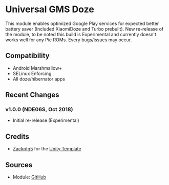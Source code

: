# Universal GMS Doze
This module enables optimized Google Play services for expected better battery saver (Included XiaomiDoze and Turbo prebuilt). New re-release of the module, to be noted this build is Experimental and currently doesn't works well for any Pie ROMs. Every bugs/issues may occur.

## Compatibility
- Android Marshmallow+
- SELinux Enforcing
- All doze/hibernator apps

## Recent Changes
### v1.0.0 (NDE06S, Oct 2018)
- Initial re-release (Experimental)

## Credits
- [Zackptg5](https://github.com/Zackptg5) for the [Unity Template](https://github.com/Zackptg5/Unity)

## Sources
- Module: [GitHub](https://github.com/gloeyisk/UniversalGMSDoze)
